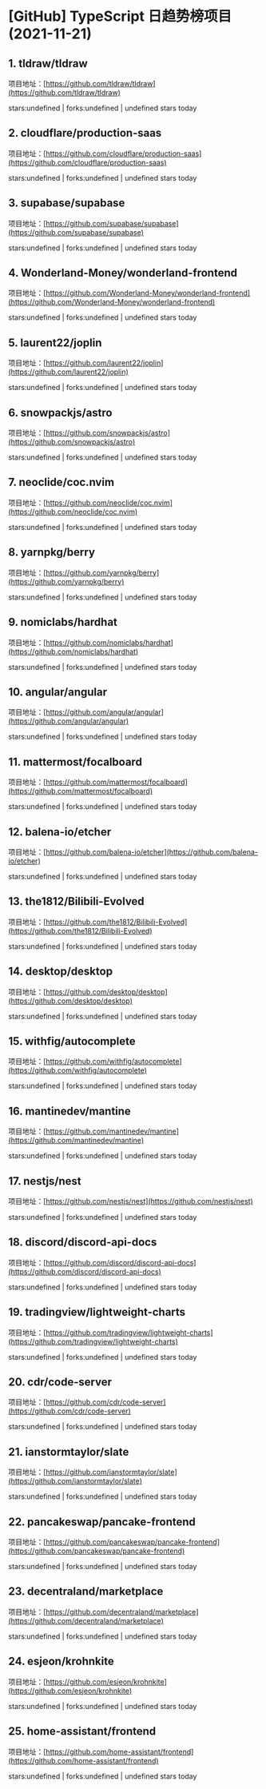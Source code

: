 # [GitHub] TypeScript 日趋势榜项目(2021-11-21)

## 1. tldraw/tldraw 

项目地址：[https://github.com/tldraw/tldraw](https://github.com/tldraw/tldraw)

stars:undefined | forks:undefined | undefined stars today 



## 2. cloudflare/production-saas 

项目地址：[https://github.com/cloudflare/production-saas](https://github.com/cloudflare/production-saas)

stars:undefined | forks:undefined | undefined stars today 



## 3. supabase/supabase 

项目地址：[https://github.com/supabase/supabase](https://github.com/supabase/supabase)

stars:undefined | forks:undefined | undefined stars today 



## 4. Wonderland-Money/wonderland-frontend 

项目地址：[https://github.com/Wonderland-Money/wonderland-frontend](https://github.com/Wonderland-Money/wonderland-frontend)

stars:undefined | forks:undefined | undefined stars today 



## 5. laurent22/joplin 

项目地址：[https://github.com/laurent22/joplin](https://github.com/laurent22/joplin)

stars:undefined | forks:undefined | undefined stars today 



## 6. snowpackjs/astro 

项目地址：[https://github.com/snowpackjs/astro](https://github.com/snowpackjs/astro)

stars:undefined | forks:undefined | undefined stars today 



## 7. neoclide/coc.nvim 

项目地址：[https://github.com/neoclide/coc.nvim](https://github.com/neoclide/coc.nvim)

stars:undefined | forks:undefined | undefined stars today 



## 8. yarnpkg/berry 

项目地址：[https://github.com/yarnpkg/berry](https://github.com/yarnpkg/berry)

stars:undefined | forks:undefined | undefined stars today 



## 9. nomiclabs/hardhat 

项目地址：[https://github.com/nomiclabs/hardhat](https://github.com/nomiclabs/hardhat)

stars:undefined | forks:undefined | undefined stars today 



## 10. angular/angular 

项目地址：[https://github.com/angular/angular](https://github.com/angular/angular)

stars:undefined | forks:undefined | undefined stars today 



## 11. mattermost/focalboard 

项目地址：[https://github.com/mattermost/focalboard](https://github.com/mattermost/focalboard)

stars:undefined | forks:undefined | undefined stars today 



## 12. balena-io/etcher 

项目地址：[https://github.com/balena-io/etcher](https://github.com/balena-io/etcher)

stars:undefined | forks:undefined | undefined stars today 



## 13. the1812/Bilibili-Evolved 

项目地址：[https://github.com/the1812/Bilibili-Evolved](https://github.com/the1812/Bilibili-Evolved)

stars:undefined | forks:undefined | undefined stars today 



## 14. desktop/desktop 

项目地址：[https://github.com/desktop/desktop](https://github.com/desktop/desktop)

stars:undefined | forks:undefined | undefined stars today 



## 15. withfig/autocomplete 

项目地址：[https://github.com/withfig/autocomplete](https://github.com/withfig/autocomplete)

stars:undefined | forks:undefined | undefined stars today 



## 16. mantinedev/mantine 

项目地址：[https://github.com/mantinedev/mantine](https://github.com/mantinedev/mantine)

stars:undefined | forks:undefined | undefined stars today 



## 17. nestjs/nest 

项目地址：[https://github.com/nestjs/nest](https://github.com/nestjs/nest)

stars:undefined | forks:undefined | undefined stars today 



## 18. discord/discord-api-docs 

项目地址：[https://github.com/discord/discord-api-docs](https://github.com/discord/discord-api-docs)

stars:undefined | forks:undefined | undefined stars today 



## 19. tradingview/lightweight-charts 

项目地址：[https://github.com/tradingview/lightweight-charts](https://github.com/tradingview/lightweight-charts)

stars:undefined | forks:undefined | undefined stars today 



## 20. cdr/code-server 

项目地址：[https://github.com/cdr/code-server](https://github.com/cdr/code-server)

stars:undefined | forks:undefined | undefined stars today 



## 21. ianstormtaylor/slate 

项目地址：[https://github.com/ianstormtaylor/slate](https://github.com/ianstormtaylor/slate)

stars:undefined | forks:undefined | undefined stars today 



## 22. pancakeswap/pancake-frontend 

项目地址：[https://github.com/pancakeswap/pancake-frontend](https://github.com/pancakeswap/pancake-frontend)

stars:undefined | forks:undefined | undefined stars today 



## 23. decentraland/marketplace 

项目地址：[https://github.com/decentraland/marketplace](https://github.com/decentraland/marketplace)

stars:undefined | forks:undefined | undefined stars today 



## 24. esjeon/krohnkite 

项目地址：[https://github.com/esjeon/krohnkite](https://github.com/esjeon/krohnkite)

stars:undefined | forks:undefined | undefined stars today 



## 25. home-assistant/frontend 

项目地址：[https://github.com/home-assistant/frontend](https://github.com/home-assistant/frontend)

stars:undefined | forks:undefined | undefined stars today 



